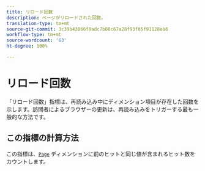 ```yaml
---
title: リロード回数
description: ページがリロードされた回数。
translation-type: tm+mt
source-git-commit: 3c39b43866f8adc7b08c67a28f93f85f91128ab8
workflow-type: tm+mt
source-wordcount: '63'
ht-degree: 100%

---
```



# リロード回数

「リロード回数」指標は、再読み込み中にディメンション項目が存在した回数を示します。訪問者によるブラウザーの更新は、再読み込みをトリガーする最も一般的な方法です。

## この指標の計算方法

この指標は、[`Page`](../dimensions/page.md) ディメンションに前のヒットと同じ値が含まれるヒット数をカウントします。
